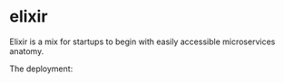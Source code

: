 # elixir

Elixir is a mix for startups to begin with easily accessible microservices anatomy.


The deployment:
